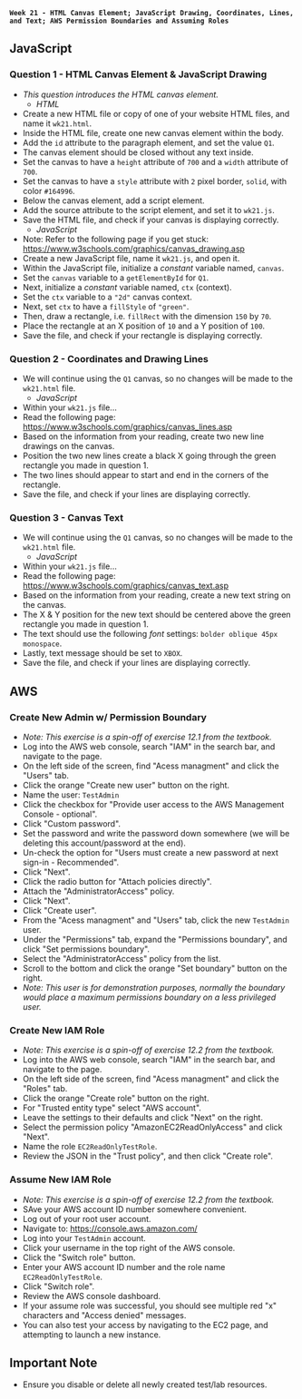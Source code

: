 **`Week 21 - HTML Canvas Element; JavaScript Drawing, Coordinates, Lines, and Text; AWS Permission Boundaries and Assuming Roles`**

## JavaScript

### Question 1 - HTML Canvas Element & JavaScript Drawing
- *This question introduces the HTML canvas element.*
  - *HTML*
- Create a new HTML file or copy of one of your website HTML files, and name it `wk21.html`.
- Inside the HTML file, create one new canvas element within the body.
- Add the `id` attribute to the paragraph element, and set the value `Q1`.
- The canvas element should be closed without any text inside.
- Set the canvas to have a `height` attribute of `700` and a `width` attribute of `700`.
- Set the canvas to have a `style` attribute with `2` pixel border, `solid`, with color `#164996`.
- Below the canvas element, add a script element.
- Add the source attribute to the script element, and set it to `wk21.js`.
- Save the HTML file, and check if your canvas is displaying correctly.
  - *JavaScript*
- Note: Refer to the following page if you get stuck: https://www.w3schools.com/graphics/canvas_drawing.asp
- Create a new JavaScript file, name it `wk21.js`, and open it.
- Within the JavaScript file, initialize a *constant* variable named, `canvas`.
- Set the `canvas` variable to a `getElementById` for `Q1`.
- Next, initialize a *constant* variable named, `ctx` (context).
- Set the `ctx` variable to a `"2d"` canvas context.
- Next, set `ctx` to have a `fillStyle` of `"green"`.
- Then, draw a rectangle, i.e. `fillRect` with the dimension `150` by `70`.
- Place the rectangle at an X position of `10` and a Y position of `100`.
- Save the file, and check if your rectangle is displaying correctly.

### Question 2 - Coordinates and Drawing Lines
- We will continue using the `Q1` canvas, so no changes will be made to the `wk21.html` file.
  - *JavaScript*
- Within your `wk21.js` file...
- Read the following page: https://www.w3schools.com/graphics/canvas_lines.asp
- Based on the information from your reading, create two new line drawings on the canvas.
- Position the two new lines create a black X going through the green rectangle you made in question 1.
- The two lines should appear to start and end in the corners of the rectangle.
- Save the file, and check if your lines are displaying correctly.

### Question 3 - Canvas Text
- We will continue using the `Q1` canvas, so no changes will be made to the `wk21.html` file.
  - *JavaScript*
- Within your `wk21.js` file...
- Read the following page: https://www.w3schools.com/graphics/canvas_text.asp
- Based on the information from your reading, create a new text string on the canvas.
- The X & Y position for the new text should be centered above the green rectangle you made in question 1.
- The text should use the following *font* settings: `bolder oblique 45px monospace`.
- Lastly, text message should be set to `XBOX`.
- Save the file, and check if your lines are displaying correctly.


## AWS

### Create New Admin w/ Permission Boundary
- *Note: This exercise is a spin-off of exercise 12.1 from the textbook.*
- Log into the AWS web console, search "IAM" in the search bar, and navigate to the page.
- On the left side of the screen, find "Acess managment" and click the "Users" tab.
- Click the orange "Create new user" button on the right.
- Name the user: `TestAdmin`
- Click the checkbox for "Provide user access to the AWS Management Console - optional".
- Click "Custom password".
- Set the password and write the password down somewhere (we will be deleting this account/password at the end).
- Un-check the option for "Users must create a new password at next sign-in - Recommended".
- Click "Next".
- Click the radio button for "Attach policies directly".
- Attach the "AdministratorAccess" policy.
- Click "Next".
- Click "Create user".
- From the "Acess managment" and "Users" tab, click the new `TestAdmin` user.
- Under the "Permissions" tab, expand the "Permissions boundary", and click "Set permissions boundary".
- Select the "AdministratorAccess" policy from the list.
- Scroll to the bottom and click the orange "Set boundary" button on the right.
- *Note: This user is for demonstration purposes, normally the boundary would place a maximum permissions boundary on a less privileged user.*

### Create New IAM Role
- *Note: This exercise is a spin-off of exercise 12.2 from the textbook.*
- Log into the AWS web console, search "IAM" in the search bar, and navigate to the page.
- On the left side of the screen, find "Acess managment" and click the "Roles" tab.
- Click the orange "Create role" button on the right.
- For "Trusted entity type" select "AWS account".
- Leave the settings to their defaults and click "Next" on the right.
- Select the permission policy "AmazonEC2ReadOnlyAccess" and click "Next".
- Name the role `EC2ReadOnlyTestRole`.
- Review the JSON in the "Trust policy", and then click "Create role".

### Assume New IAM Role
- *Note: This exercise is a spin-off of exercise 12.2 from the textbook.*
- SAve your AWS account ID number somewhere convenient.
- Log out of your root user account.
- Navigate to: https://console.aws.amazon.com/
- Log into your `TestAdmin` account.
- Click your username in the top right of the AWS console.
- Click the "Switch role" button.
- Enter your AWS account ID number and the role name `EC2ReadOnlyTestRole`.
- Click "Switch role".
- Review the AWS console dashboard.
- If your assume role was successful, you should see multiple red "x" characters and "Access denied" messages.
- You can also test your access by navigating to the EC2 page, and attempting to launch a new instance.

## Important Note
- Ensure you disable or delete all newly created test/lab resources.
